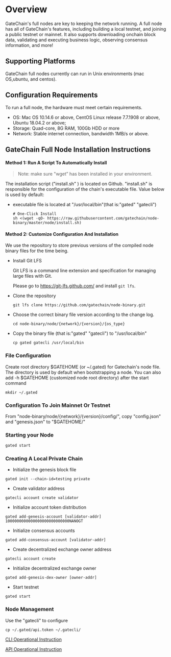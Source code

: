 # Overview

GateChain's full nodes are key to keeping the network running. A full node has all of GateChain's features, including building a local testnet, and joining a public testnet or mainnet. It also supports downloading onchain block data, validating and executing business logic, observing consensus information, and more!

## Supporting Platforms
GateChain full nodes currently can run in Unix environments (mac OS,ubuntu, and centos).

## Configuration Requirements
To run a full node, the hardware must meet certain requirements.

-  OS: Mac OS 10.14.6 or above, CentOS Linux release 7.7.1908 or above, Ubuntu 18.04.2 or above;	
-  Storage: Quad-core, 8G RAM, 100Gb  HDD or more
-  Network: Stable internet connection, bandwidth 1MB/s  or above.
 
## GateChain Full Node Installation Instructions 
#### Method 1: Run A Script To Automatically Install
  > Note:  make sure "wget” has been installed in your environment.
  
The installation script ("install.sh" ) is located on Github. "install.sh" is responsible for the configuration of the chain's executable file. Value below is used by default:

- executable file is located at "/usr/local/bin"(that is:"gated" "gatecli")

	```
	# One-Click Install 
	sh <(wget -qO- https://raw.githubusercontent.com/gatechain/node-binary/master/node/install.sh)
	```
	
#### Method 2: Customize Configuration And Installation
We use the repository to store previous versions of the compiled node binary files for the time being. 

- Install Git LFS

  Git LFS is a command line extension and specification for managing large files with Git.

  Please go to https://git-lfs.github.com/ and install `git lfs`.

- Clone the repository
	
	```
	git lfs clone https://github.com/gatechain/node-binary.git
	```
- Choose the correct binary file version according to the change log.

	```
	cd node-binary/node/{network}/{version}/{os_type}
	```
- Copy the binary file (that is:"gated" "gatecli") to "/usr/local/bin"
	
	```
	cp gated gatecli /usr/local/bin
	```

### File Configuration

Create root directory $GATEHOME (or ~/.gated) for Gatechain's node file. The directory is used by default when bootstrapping a node. You can also add -h $GATEHOME (customized node root directory) after the start command

	
	mkdir ~/.gated


### Configuration To Join Mainnet Or Testnet
From "node-binary/node/{network}/{version}/config/", copy "config.json"  and "genesis.json"  to "$GATEHOME/"

### Starting your Node

```bash
gated start
```

### Creating A Local Private Chain  

- Initialize the genesis block file
```
gated init --chain-id=testing private
```

- Create validator address
```
gatecli account create validator
```
- Initialize account token distribution 
```
gated add-genesis-account [validator-addr] 1000000000000000000000000000NANOGT
```
- Initialize consensus accounts
```
gated add-consensus-account [validator-addr]
```
- Create decentralized exchange owner address
``` 
gatecli account create
```
- Initialize  decentralized exchange owner
```
gated add-genesis-dex-owner [owner-addr]
```

- Start testnet
```
gated start
```

### Node Management
Use the "gatecli" to configure 

	cp ~/.gated/api.token ~/.gatecli/

[CLI Operational Instruction](./cli/README.md)

[API Operational Instruction](./API/README.md)

